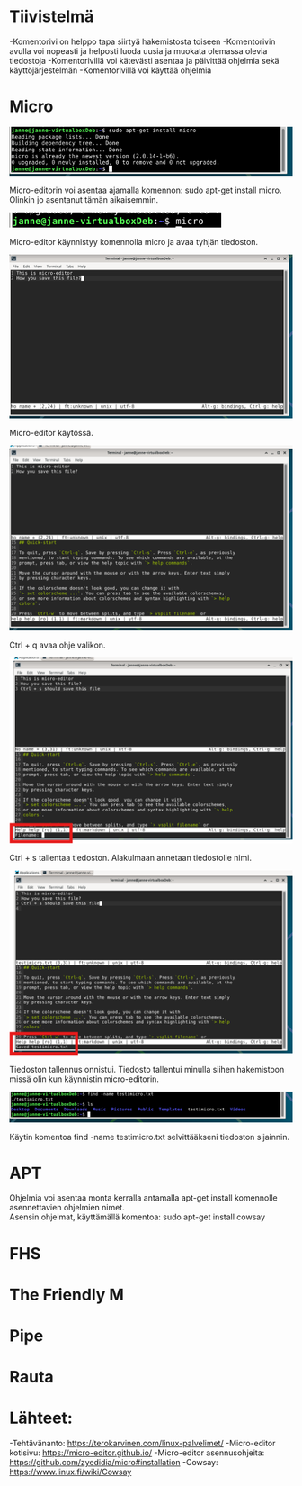 # Tiivistelmä

-Komentorivi on helppo tapa siirtyä hakemistosta toiseen
-Komentorivin avulla voi nopeasti ja helposti luoda uusia ja muokata olemassa olevia tiedostoja
-Komentorivillä voi kätevästi asentaa ja päivittää ohjelmia sekä käyttöjärjestelmän
-Komentorivillä voi käyttää ohjelmia

# Micro

![kuva01](/pictures/h2/micro%20asennus.png)

Micro-editorin voi asentaa ajamalla komennon: sudo apt-get install micro.
Olinkin jo asentanut tämän aikaisemmin.

![kuva02](/pictures/h2/micro-start.png)

Micro-editor käynnistyy komennolla micro ja avaa tyhjän tiedoston.

![kuva03](/pictures/h2/micro-testi.png)

Micro-editor käytössä.

![kuva04](/pictures/h2/micro-testi2.png)

Ctrl + q avaa ohje valikon.

![kuva05](/pictures/h2/micro-testi3.png)

Ctrl + s tallentaa tiedoston. Alakulmaan annetaan tiedostolle nimi.

![kuva06](/pictures/h2/micro-testi4.png)

Tiedoston tallennus onnistui.
Tiedosto tallentui minulla siihen hakemistoon missä olin kun käynnistin micro-editorin.

![kuva07](/pictures/h2/micro-testi5.png)

Käytin komentoa find -name testimicro.txt selvittääkseni tiedoston sijainnin.

# APT

Ohjelmia voi asentaa monta kerralla antamalla apt-get install komennolle asennettavien ohjelmien nimet.  
Asensin ohjelmat, käyttämällä komentoa: sudo apt-get install cowsay

# FHS

# The Friendly M

# Pipe

# Rauta

# Lähteet:

-Tehtävänanto: https://terokarvinen.com/linux-palvelimet/
-Micro-editor kotisivu: https://micro-editor.github.io/
-Micro-editor asennusohjeita: https://github.com/zyedidia/micro#installation
-Cowsay: https://www.linux.fi/wiki/Cowsay
